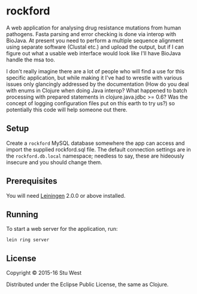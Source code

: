# rockford

A web application for analysing drug resistance mutations from human pathogens. Fasta parsing and error checking is done via interop with BioJava. At present you need to perform a multiple sequence alignment using separate software (Clustal etc.) and upload the output, but if I can figure out what a usable web interface would look like I'll have BioJava handle the msa too.

I don't really imagine there are a lot of people who will find a use for this specific application, but while making it I've had to wrestle with various issues only glancingly addressed by the documentation (How do you deal with enums in Clojure when doing Java interop? What happened to batch processing with prepared statements in clojure.java.jdbc >= 0.6? Was the concept of logging configuration files put on this earth to try us?) so potentially this code will help someone out there.

## Setup

Create a `rockford` MySQL database somewhere the app can access and import the supplied rockford.sql file. The default connection settings are in the `rockford.db.local` namespace; needless to say, these are hideously insecure and you should change them.

## Prerequisites

You will need [Leiningen][] 2.0.0 or above installed.

[leiningen]: https://github.com/technomancy/leiningen

## Running

To start a web server for the application, run:

    lein ring server

## License

Copyright © 2015-16 Stu West

Distributed under the Eclipse Public License, the same as Clojure.
